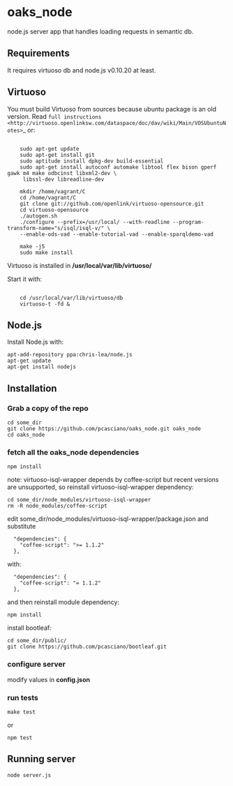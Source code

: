 oaks_node
=========

node.js server app that handles loading requests in semantic db.

## Requirements
It requires virtuoso db and node.js v0.10.20 at least.


## Virtuoso

You must build Virtuoso from sources because ubuntu package is an old version. Read `full instructions
<http://virtuoso.openlinksw.com/dataspace/doc/dav/wiki/Main/VOSUbuntuNotes>`_ or:

```

    sudo apt-get update
    sudo apt-get install git
    sudo aptitude install dpkg-dev build-essential
    sudo apt-get install autoconf automake libtool flex bison gperf gawk m4 make odbcinst libxml2-dev \
     libssl-dev libreadline-dev
    
    mkdir /home/vagrant/C
    cd /home/vagrant/C
    git clone git://github.com/openlink/virtuoso-opensource.git
    cd virtuoso-opensource
    ./autogen.sh
    ./configure --prefix=/usr/local/ --with-readline --program-transform-name="s/isql/isql-v/" \ 
    --enable-ods-vad --enable-tutorial-vad --enable-sparqldemo-vad
    
    make -j5
    sudo make install
```

Virtuoso is installed in **/usr/local/var/lib/virtuoso/**

Start it with:

```
   
    cd /usr/local/var/lib/virtuoso/db
    virtuoso-t -fd &

```


## Node.js 

Install Node.js with: 

```
apt-add-repository ppa:chris-lea/node.js
apt-get update
apt-get install nodejs

```

## Installation

### Grab a copy of the repo
```
cd some_dir
git clone https://github.com/pcasciano/oaks_node.git oaks_node
cd oaks_node

```

### fetch all the oaks_node dependencies
```
npm install
```
note: virtuoso-isql-wrapper depends by coffee-script but recent versions are unsupported,
so reinstall virtuoso-isql-wrapper dependency:

```
cd some_dir/node_modules/virtuoso-isql-wrapper
rm -R node_modules/coffee-script
```
edit some_dir/node_modules/virtuoso-isql-wrapper/package.json and substitute
```   
  "dependencies": {
    "coffee-script": ">= 1.1.2"
  },
```  
with:

```   
  "dependencies": {
    "coffee-script": "= 1.1.2"
  },
```  
and then reinstall module dependency:
```
npm install
```

install bootleaf:
```
cd some_dir/public/
git clone https://github.com/pcasciano/bootleaf.git
```



### configure server
modify values in **config.json**


### run tests
```
make test
```
or
```
npm test
```



## Running server
```
node server.js
```
